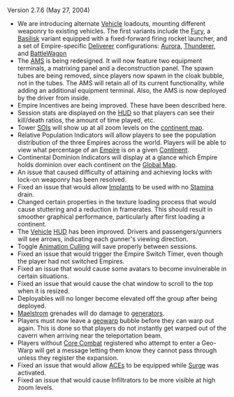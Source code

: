 Version 2.7.6 (May 27, 2004)

- We are introducing alternate [Vehicle](../vehicles/Vehicle.md) loadouts,
  mounting different weaponry to existing vehicles. The first variants include
  the [Fury](../vehicles/Fury.md), a [Basilisk](../vehicles/Basilisk.md) variant
  equipped with a fixed-forward firing rocket launcher, and a set of
  Empire-specific [Deliverer](../vehicles/Deliverer.md) configurations:
  [Aurora](../vehicles/Aurora.md), [Thunderer](../vehicles/Thunderer.md), and
  [BattleWagon](../vehicles/Raider.md)
- The [AMS](../vehicles/Advanced_Mobile_Station.md) is being redesigned. It will
  now feature two equipment terminals, a matrixing panel and a deconstruction
  panel. The spawn tubes are being removed, since players now spawn in the cloak
  bubble, not in the tubes. The AMS will retain all of its current
  functionality, while adding an additional equipment terminal. Also, the AMS is
  now deployed by the driver from inside.
- Empire Incentives are being improved. These have been described here.
- Session stats are displayed on the [HUD](../terminology/Heads-up_Display.md) so that
  players can see their kill/death ratios, the amount of time played, etc.
- Tower [SOIs](../locations/Sphere_of_Influence.md) will show up at all zoom
  levels on the [continent map](../terminology/Overhead_Map.md).
- Relative Population Indicators will allow players to see the population
  distribution of the three Empires across the world. Players will be able to
  view what percentage of an [Empire](../terminology/Empire.md) is on a given
  [Continent](../locations/Continent.md).
- Continental Dominion Indicators will display at a glance which Empire holds
  dominion over each continent on the
  [Global Map](../terminology/Global_Map.md).
- An issue that caused difficulty of attaining and achieving locks with lock-on
  weaponry has been resolved.
- Fixed an issue that would allow [Implants](../implants/index.md) to be used
  with no [Stamina](../terminology/Stamina.md) drain.
- Changed certain properties in the texture loading process that would cause
  stuttering and a reduction in framerates. This should result in smoother
  graphical performance, particularly after first loading a continent.
- The [Vehicle](../vehicles/Vehicle.md) [HUD](../terminology/Heads-up_Display.md) has
  been improved. Drivers and passengers/gunners will see arrows, indicating each
  gunner's viewing direction.
- Toggle [Animation Culling](../terminology/Animation_Culling.md) will save
  properly between sessions.
- Fixed an issue that would trigger the Empire Switch Timer, even though the
  player had not switched Empires.
- Fixed an issue that would cause some avatars to become invulnerable in certain
  situations.
- Fixed an issue that would cause the chat window to scroll to the top when it
  is resized.
- Deployables will no longer become elevated off the group after being deployed.
- [Maelstrom](../weapons/Maelstrom.md) grenades will do damage to
  [generators](../items/Generator.md).
- Players must now leave a [geowarp](../locations/Geowarp.md) bubble before they
  can warp out again. This is done so that players do not instantly get warped
  out of the cavern when arriving near the teleportation beam.
- Players without [Core Combat](../items/Core_Combat.md) registered who attempt
  to enter a Geo-Warp will get a message letting them know they cannot pass
  through unless they register the expansion.
- Fixed an issue that would allow
  [ACEs](../weapons/Adaptive_Construction_Engine.md) to be equipped while
  [Surge](../implants/Surge.md) was activated.
- Fixed an issue that would cause Infiltrators to be more visible at high zoom
  levels.
